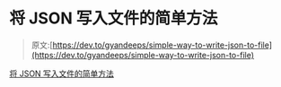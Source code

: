 # 将 JSON 写入文件的简单方法

> 原文:[https://dev.to/gyandeeps/simple-way-to-write-json-to-file](https://dev.to/gyandeeps/simple-way-to-write-json-to-file)

[将 JSON 写入文件的简单方法](http://gyandeeps.com/json-file-write/)